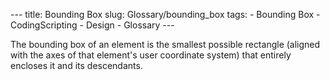 --- title: Bounding Box slug: Glossary/bounding\_box tags: - Bounding Box - CodingScripting - Design - Glossary ---

The bounding box of an element is the smallest possible rectangle (aligned with the axes of that element's user coordinate system) that entirely encloses it and its descendants. 
